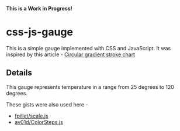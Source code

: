 **This is a Work in Progress!**

# css-js-gauge

This is a simple gauge implemented with CSS and JavaScript. It was inspired by this article - [Circular gradient stroke chart](https://nerdy.dev/gradient-outline-circular-chart)

## Details

This gauge represents temperature in a range from 25 degrees to 120 degrees.

These gists were also used here - 
* [fpillet/scale.js](https://gist.github.com/fpillet/993002)
* [av01d/ColorSteps.js](https://gist.github.com/av01d/538b3fffc78fdc273894d173a83c563f1)

